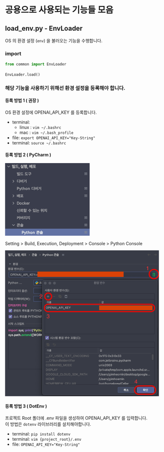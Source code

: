 # 공용으로 사용되는 기능들 모음

## load_env.py - EnvLoader

OS 의 환경 설정 (`env`) 을 불러오는 기능을 수행합니다.

### import

```python
from common import EnvLoader

EnvLoader.load()
```

### 해당 기능을 사용하기 위해선 환경 설정을 등록해야 합니다.

#### 등록 방법 1 ( 권장 )

OS 환경 설정에 OPENAI_API_KEY 를 등록합니다.

* terminal:
    * linux : `vim ~/.bashrc`
    * mac : `vim ~/.bash_profile`
* file: `export OPENAI_API_KEY="Key-String"`
* terminal: `source ~/.bashrc`

#### 등록 방법 2 ( PyCharm )

![img.png](readme_img/img.png)

Setting > Build, Execution, Deployment > Console > Python Console

![img_1.png](readme_img/img_1.png)

#### 등록 방법 3 ( DotEnv )

프로젝트 Root 폴더에 .env 파일을 생성하여 OPENAI_API_KEY 를 입력합니다.<br>
이 방법은 `dotenv` 라이브러리를 설치해야합니다.

* terminal: `pip install dotenv`
* terminal: `vim {project_root}/.env`
* file: `OPENAI_API_KEY="Key-String"`
